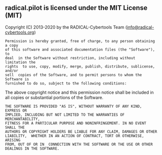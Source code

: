 radical.pilot is licensed under the MIT License (MIT)
-----------------------------------------------------

Copyright (C) 2013-2020 by the RADICAL-Cybertools Team 
(info@radical-cybertools.org)

    Permission is hereby granted, free of charge, to any person obtaining a copy
    of this software and associated documentation files (the "Software"), to
    deal  in the Software without restriction, including without limitation the
    rights  to use, copy, modify, merge, publish, distribute, sublicense, and/or
    sell  copies of the Software, and to permit persons to whom the Software is
    furnished to do so, subject to the following conditions:

The above copyright notice and this permission notice shall be included in all 
copies or substantial portions of the Software.

    THE SOFTWARE IS PROVIDED "AS IS", WITHOUT WARRANTY OF ANY KIND, EXPRESS OR
    IMPLIED, INCLUDING BUT NOT LIMITED TO THE WARRANTIES OF MERCHANTABILITY,
    FITNESS FOR A PARTICULAR PURPOSE AND NONINFRINGEMENT. IN NO EVENT SHALL THE
    AUTHORS OR COPYRIGHT HOLDERS BE LIABLE FOR ANY CLAIM, DAMAGES OR OTHER
    LIABILITY,  WHETHER IN AN ACTION OF CONTRACT, TORT OR OTHERWISE, ARISING
    FROM, OUT OF OR IN  CONNECTION WITH THE SOFTWARE OR THE USE OR OTHER
    DEALINGS IN THE SOFTWARE.
